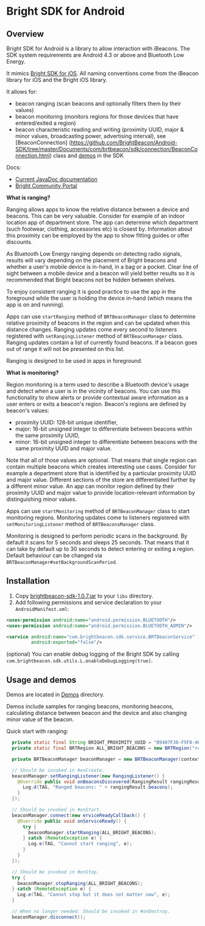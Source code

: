 # Bright SDK for Android #

## Overview ##

Bright SDK for Android is a library to allow interaction with iBeacons. The SDK system requirements are Android 4.3 or above and Bluetooth Low Energy.

It mimics [Bright SDK for iOS](https://github.com/BrightBeacon/iOS-SDK.git). All naming conventions come from the iBeacon library for iOS and the Bright iOS library.

It allows for:
- beacon ranging (scan beacons and optionally filters them by their values)
- beacon monitoring (monitors regions for those devices that have entered/exited a region)
- beacon characteristic reading and writing (proximity UUID, major & minor values, broadcasting power, advertising interval), see [BeaconConnection] (https://github.com/BrightBeacon/Android-SDK/tree/master/Documents/com/brtbeacon/sdk/connection/BeaconConnection.html) class and [demos](https://github.com/BrightBeacon/Android-SDK/tree/master/Examples) in the SDK

Docs: 
 - [Current JavaDoc documentation](http://brightbeacon.github.io/BrightBeacon_Android_SDK)
 - [Bright Community Portal](http://www.brtbeacon.com)

**What is ranging?**

Ranging allows apps to know the relative distance between a device and beacons. This can be very valuable. Consider for example of an indoor location app of department store. The app can determine which department (such footwear, clothing, accessories etc) is closest by. Information about this proximity can be employed by the app to show fitting guides or offer discounts.

As Bluetooth Low Energy ranging depends on detecting radio signals, results will vary depending on the placement of Bright beacons and whether a user's mobile device is in-hand, in a bag or a pocket. Clear line of sight between a mobile device and a beacon will yield better results so it is recommended that Bright beacons not be hidden between shelves.

To enjoy consistent ranging it is good practice to use the app in the foreground while the user is holding the device in-hand (which means the app is on and running).

Apps can use `startRanging` method of `BRTBeaconManager` class to determine relative proximity of beacons in the region and can be updated when this distance changes. Ranging updates come every second to listeners registered with `setRangingListener` method of `BRTBeaconManager` class. Ranging updates contain a list of currently found beacons. If a beacon goes out of range it will not be presented on this list.

Ranging is designed to be used in apps in foreground.

**What is monitoring?**

Region monitoring is a term used to describe a Bluetooth device's usage and  detect when a user is in the vicinity of beacons. You can use this functionality to show alerts or provide contextual aware information as a user enters or exits  a beacon's region. Beacon's regions are defined by beacon's values:

- proximity UUID: 128-bit unique identifier,
- major: 16-bit unsigned integer to differentiate between beacons within the same proximity UUID,
- minor: 16-bit unsigned integer to differentiate between beacons with the same proximity UUID and major value.

Note that all of those values are optional. That means that single region can contain multiple beacons which creates interesting use cases. Consider for example a department store that is identified by a particular proximity UUID and major value. Different sections of the store are differentiated further by a different minor value. An app can monitor region defined by their proximity UUID and major value to provide location-relevant information by distinguishing minor values.

Apps can use `startMonitoring` method of `BRTBeaconManager` class to start monitoring regions. Monitoring updates come to listeners registered with `setMonitoringListener` method of `BRTBeaconsManager` class.

Monitoring is designed to perform periodic scans in the background. By default it scans for 5 seconds and sleeps 25 seconds. That means that it can take by default up to 30 seconds to detect entering or exiting a region. Default behaviour can be changed via `BRTBeaconManager#setBackgroundScanPeriod`.

## Installation ##

1. Copy [brightbeacon-sdk-1.0.7.jar](https://github.com/BrightBeacon/BrightBeacon_Android_SDK/blob/master/BrightSDK/brightbeacon-sdk-1.0.7.jar) to your `libs` directory.
2. Add following permissions and service declaration to your `AndroidManifest.xml`:

```xml
<uses-permission android:name="android.permission.BLUETOOTH"/>
<uses-permission android:name="android.permission.BLUETOOTH_ADMIN"/>
```

```xml
<service android:name="com.brightbeacon.sdk.service.BRTBeaconService"
         android:exported="false"/>
```
(optional) You can enable debug logging of the Bright SDK by calling `com.brightbeacon.sdk.utils.L.enableDebugLogging(true)`.

## Usage and demos ##

Demos are located in [Demos](https://github.com/BrightBeacon/Android-SDK/tree/master/Examples) directory. 

Demos include samples for ranging beacons, monitoring beacons, calculating distance between beacon and the device and also changing minor value of the beacon.

Quick start with ranging:

```java
  private static final String BRIGHT_PROXIMITY_UUID = "B9407F30-F5F8-466E-AFF9-25556B57FE6D";
  private static final BRTRegion ALL_BRIGHT_BEACONS = new BRTRegion("regionId", BRIGHT_PROXIMITY_UUID, null, null);

  private BRTBeaconManager beaconManager = new BRTBeaconManager(context);

  // Should be invoked in #onCreate.
  beaconManager.setRangingListener(new RangingListener() {
    @Override public void onBeaconsDiscovered(RangingResult rangingResult) {
      Log.d(TAG, "Ranged beacons: " + rangingResult.beacons);
    }
  });

  // Should be invoked in #onStart.
  beaconManager.connect(new erviceReadyCallback() {
    @Override public void onServiceReady() {
      try {
        beaconManager.startRanging(ALL_BRIGHT_BEACONS);
      } catch (RemoteException e) {
        Log.e(TAG, "Cannot start ranging", e);
      }
    }
  });

  // Should be invoked in #onStop.
  try {
    beaconManager.stopRanging(ALL_BRIGHT_BEACONS);
  } catch (RemoteException e) {
    Log.e(TAG, "Cannot stop but it does not matter now", e);
  }

  // When no longer needed. Should be invoked in #onDestroy.
  beaconManager.disconnect();
```


